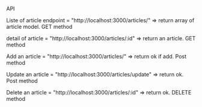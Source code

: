 API

Liste of article endpoint = "http://localhost:3000/articles/" => return array of article model. GET method

detail of article = "http://localhost:3000/articles/:id" => return an article. GET method

Add an article = "http://localhost:3000/articles/" => return ok if add. Post method

Update an article = "http://localhost:3000/articles/update" => return ok. Post method

Delete an article = "http://localhost:3000/articles/:id" => return ok. DELETE method